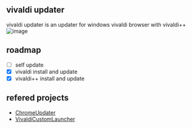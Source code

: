 ## vivaldi updater 
 vivaldi updater is an updater for  windows vivaldi browser with vivaldi++ 
 ![image](https://github.com/user-attachments/assets/80b1a3a2-c912-4d1b-8d02-534c51b3f357)

## roadmap
 - [ ] self update
 - [x] vivaldi install and update
 - [x] vivaldi++ install and update
## refered projects
+ [ChromeUpdater](https://github.com/TkYu/ChromeUpdater)
+ [VivaldiCustomLauncher](https://github.com/Aldaviva/VivaldiCustomLauncher/)
